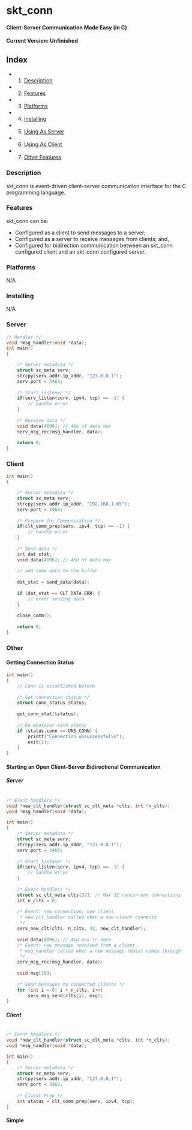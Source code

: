 # skt_conn
#### Client-Server Communication Made Easy (in C)

**Current Version: Unfinished**

## Index

* 1. [Description](https://github.com/BryanMorfe/skt_conn/blob/master/README.md#description)
* 2. [Features](https://github.com/BryanMorfe/skt_conn/blob/master/README.md#features)
* 3. [Platforms](https://github.com/BryanMorfe/skt_conn/blob/master/README.md#platforms)
* 4. [Installing](https://github.com/BryanMorfe/skt_conn/blob/master/README.md#installing)
* 5. [Using As Server](https://github.com/BryanMorfe/skt_conn/blob/master/README.md#server)
* 6. [Using As Client](https://github.com/BryanMorfe/skt_conn/blob/master/README.md#client)
* 7. [Other Features](https://github.com/BryanMorfe/skt_conn/blob/master/README.md#other)

### Description
skt_conn is event-driven client-server communication interface for the C programming language.

### Features
skt_conn can be:
* Configured as a client to send messages to a server;
* Configured as a server to receive messages from clients; and,
* Configured for bidirection communication between an skt_conn configured client and an skt_conn configured server.

### Platforms
N/A

### Installing
N/A

### Server
```C
/* Handler */
void *msg_handler(void *data);
int main()
{

    /* Server metadata */
    struct sc_meta serv;
    strcpy(serv.addr.ip_addr, "127.0.0.1");
    serv.port = 3463;
  
    /* Start listener */
    if(serv_listen(serv, ipv4, tcp) == -1) {
        // handle error
    }
  
    /* Receive data */
    void data[4096]; // 4Kb of data max
    serv_msg_rec(msg_handler, data);
  
    return 0;
}
```

### Client

```C
int main()
{

    /* Server metadata */
    struct sc_meta serv;
    strcpy(serv.addr.ip_addr, "192.168.1.65");
    serv.port = 3463;
  
    /* Prepare for Communication */
    if(clt_comm_prep(serv, ipv4, tcp) == -1) {
        // handle error
    }
  
    /* Send data */
    int dat_stat;
    void data[4096]; // 4Kb of data max
  
    // add some data to the buffer
  
    dat_stat = send_data(data);
  
    if (dat_stat == CLT_DATA_ERR) {
        // error sending data
    }
  
    close_comm();
  
    return 0;
}
```

### Other
#### Getting Connection Status

```C
int main()
{
    // Conn is established before
  
    /* Get connection status */
    struct conn_status status;
  
    get_conn_stat(&status);
  
    // Do whatever with status
    if (status.conn == UNS_CONN) {
        printf("Connection unsuccessful\n");
        exit(1);  
    }
}
```

#### Starting an Open Client-Server Bidirectional Communication

##### Server


```C

/* Event handlers */
void *new_clt_handler(struct sc_clt_meta *clts, int *n_clts);
void *msg_handler(void *data);

int main()
{
    /* Server metadata */
    struct sc_meta serv;
    strcpy(serv.addr.ip_addr, "127.0.0.1");
    serv.port = 3463;
  
    /* Start listener */
    if(serv_listen(serv, ipv4, tcp) == -1) {
        // handle error
    }
    
    /* Event handlers */
    struct sc_clt_meta clts[32]; // Max 32 concurrent connections
    int n_clts = 0;
    
    /* Event: new connection; new client. 
     * new_clt_handler called when a new client connects 
     */
    serv_new_clt(clts, n_clts, 32, new_clt_handler);
    
    void data[4096]; // 4kb max in data
    /* Event: new message received from a client. 
     * msg_handler called when a new message (data) comes through 
     */
    serv_msg_rec(msg_handler, data);
    
    void msg[10];
    
    /* Send messages to connected clients */
    for (int i = 0; i < n_clts, i++)
        serv_msg_send(clts[i], msg);
}
```

##### Client
```C

/* Event handlers */
void *new_clt_handler(struct sc_clt_meta *clts, int *n_clts);
void *msg_handler(void *data);

int main()
{
    /* Server metadata */
    struct sc_meta serv;
    strcpy(serv.addr.ip_addr, "127.0.0.1");
    serv.port = 3463;
  
    /* Client Prep */
    int status = clt_comm_prep(serv, ipv4, tcp);
}
```

#### Simple 
